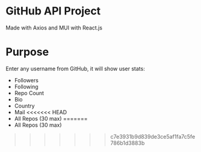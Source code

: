 # GitHub API Project
Made with Axios and MUI with React.js

# Purpose
Enter any username from GitHub, it will show user stats:

* Followers
* Following
* Repo Count
* Bio
* Country
* Mail
<<<<<<< HEAD
* All Repos (30 max)
=======
* All Repos (30 max)
>>>>>>> c7e3931b9d839de3ce5af1fa7c5fe786b1d3883b
